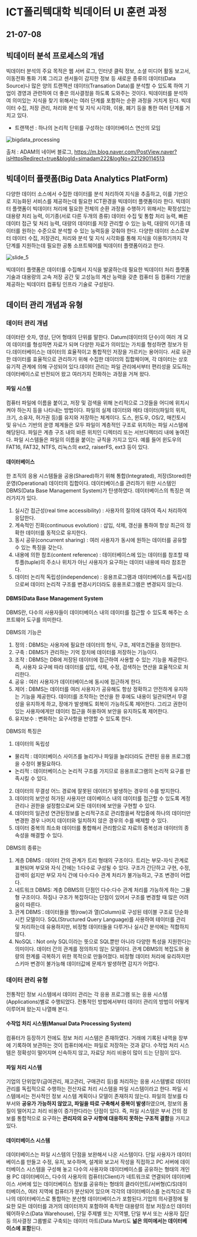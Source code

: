 # ICT폴리텍대학 빅데이터 UI 훈련 과정

## 21-07-08

## 빅데이터 분석 프로세스의 개념

빅데이터 분석의 주요 목적은 웹 서버 로그, 인터넷 클릭 정보, 소셜 미디어 활동 보고서, 이동전화 통화 기록 그리고 센서들이 감지한 정보 등 새로운 종류의 데이터(Data Source)나 많은 양의 트랜잭션 데이터(Transation Data)를 분석할 수 있도록 하여 기업이 경영과 관련하여 더 좋은 의사결정을 하도록 도와주는 것이다. 빅데이터를 분석하여 의미있는  지식을 찾기 위해서는 여러 단계를 포함하는 순환 과정을 거치게 된다. 빅데이터 수집, 저장 관리, 처리와 분석 및 지식 시각화, 이용, 폐기 등을 통한 여러 단계를 거치고 있다.
+ 트랜잭션 : 하나의 논리적 단위를 구성하는 데이터베이스 연산의 모임


![bigdata_processing](https://user-images.githubusercontent.com/76871728/124844348-00d33c80-dfcf-11eb-8284-c675bb80c04c.jpg)

출처 : ADAM의 네이버 블로그, https://m.blog.naver.com/PostView.naver?isHttpsRedirect=true&blogId=simadam222&logNo=221290114513

## 빅데이터 플랫폼(Big Data Analytics PlatForm)

다양한 데이터 소스에서 수집한 데이터를 분석 처리하여 지식을 추출하고, 이를 기반으로 지능화된 서비스를 제공하는데 필요한 ICT환경을 빅데이터 플랫폼이라 한다. 빅데이터 플랫폼이 빅데이터 처리에 필요한 전체의 순환 과정을 수행하기 위해서는 확정성있는 대용량 처리 능력, 이기종(서로 다른 두개의 종류) 데이터 수집 및 통합 처리 능력, 빠른 데이터 접근 및 처리 능력, 대량의 데이터를 저장 관리할 수 있는 능력, 대량의 이기종 데이터를 원하는 수준으로 분석할 수 있는 능력등을 갖춰야 한다. 다양한 데이터 소스로부터 데이터 수집, 저장관리, 처리와 분석 및 지식 시각화를 통해 지식을 이용하기까지 각 단계를 지원하는데 필요한 공통 소프트웨어를 빅데이터 플랫폼이라고 한다.

![slide_5](https://user-images.githubusercontent.com/76871728/124844984-af2bb180-dfd0-11eb-85a9-aa805eb361ae.jpg)

빅데이터 플랫폼은 데이터를 수집해서 지식을 발굴하는데 필요한 빅데이터 처리 플랫폼 기술과 대용량의 고속 저장 공간 및 고성능의 계산 능력을 갖춘 컴퓨터 등 컴퓨터 기반을 제공하는 빅데이터 컴퓨팅 인프라 기술로 구성된다.

## 데이터 관리 개념과 유형

### 데이터 관리 개념

데이터란 숫자, 영상, 단어 형태의 단위를 말한다. Datum(데이터의 단수)이 여러 개 모여 데이터를 형성하면 자료가 되며 다양한 자료가 의미있는 가치를 형성하면 정보가 된다.데이터베이스는 데이터의 효율적이고 통합적인 저장을 가르키는 용어이다. 서로 유관한 데이터를 효율적으로 관리하기 위해 수집한 데이터의 집합체이며, 각 데이터는 상호 유기적 관계에 의해 구성되어 있다.데이터 관리는 파일 관리에서부터 편리성을 모도하는 데이터베이스로 반전되어 왔고 여러가지 진화하는 과정을 거쳐 왔다.

#### 파일 시스템

컴퓨터 파일에 이름을 붙이고, 저장 및 검색을 위해 논리적으로 그것들을 어디에 위치시켜야 하는지 등을 나타내는 방법이다. 파일의 실제 데이터와 메타 데이터(파일의 위치, 크기, 소유자, 허가권 등)를 유지와 저장하는 체계이다. 도스, 윈도우, OS/2, 매킨토시 및 유닉스 기반의 운영 체계들은 모두 파일이 계층적인 구조로 위치하는 파일 시스템에 해당된다. 파일은 계층 구조 내의 바른 위치인 디렉터리 또는 서브디렉터리 내에 놓여진다. 파일 시스템들은 파일의 이름을 붙이는 규칙을 가지고 있다. 예를 들어 윈도우의 FAT16, FAT32, NTFS, 리눅스의 ext2, raiserFS, ext3 등이 있다.

#### 데이터베이스

한 조직의 응용 시스템들을 공용(Shared)하기 위해 통합(Integrated), 저장(Stored)한 운영(Operational) 데이터의 집합이다. 데이터베이스를 관리하기 위한 시스템인 DBMS(Data Base Management System)가 탄생하였다. 데이터베이스의 특징은 여러가지가 있다.

1. 실시간 접근성(real time accessibility) : 사용자의 질의에 대하여 즉시 처리하여 응답한다.
2. 계속적인 진화(continuous evolution) : 삽입, 삭제, 갱신을 통하여 항상 최근의 정확한 데이터를 동적으로 유지한다.
3. 동시 공유(concurrent sharing) : 여러 사용자가 동시에 원하는 데이터를 공유할 수 있는 특징을 갖는다.
4. 내용에 의한 참조(content reference) : 데이터베이스에 있는 데이터를 참조할 때 투플(tuple)의 주소나 위치가 아닌 사용자가 요구하는 데이터 내용에 따라 참조한다.
5. 데이터 논리적 독립성(independence) : 응용프로그램과 데이터베이스를 독립시킴으로써 데이터 논리적 구조를 변경시키더라도 응용프로그램은 변경되지 않는다.

#### DBMS(Data Base Management System

DBMS란, 다수의 사용자들이 데이터베이스 내의 데이터를 접근할 수 있도록 해주는 소프트웨어 도구를 의미한다. 

DBMS의 기능은
1. 정의 : DBMS는 사용자에 필요한 데이터의 형식, 구조, 제약조건들을 정의한다.
2. 구축 : DBMS가 관리하는 기억 장치에 데이터를 저장하는 기능이다.
3. 조작 : DBMS는 DB에 저장된 데이터에 접근하여 사용할 수 있는 기능을 제공한다. 즉, 사용자 요구에 따라 데이터를 삽입, 삭제, 수정, 검색하는 연산을 효율적으로 처리한다.
4. 공유 : 여러 사용자가 데이터베이스에 동시에 접근하게 한다.
5. 제어 : DBMS는 데이터를 여러 사용자가 공유해도 항상 정확하고 안전하게 유지하는 기능을 제공한다. 데이터를 조작하는 연산을 한 후에도 내용이 일관되면서 무결성을 유지하게 하고, 장애가 발생해도 회복이 가능하도록 제어한다. 그리고 권한이 있는 사용자에게만 데이터 접근을 허용하여 보안을 유지하도록 제어한다.
6. 유지보수 : 변화하는 요구사항을 반영할 수 있도록 한다.

DBMS의 특징은
1. 데이터의 독립성
 + 물리적 : 데이터베이스 사이즈를 늘리거나 파일을 늘리더라도 관련된 응용 프로그램을 수정이 불필요하다.
 + 논리적 : 데이터베이스는 논리적 구조를 가지므로 응용프로그램의 논리적 요구를 만족시킬 수 있다.
2.  데이터의 무결성
어느 경로에 잘못된 데이터가 발생하는 경우의 수를 방지한다.
3. 데이터의 보안성
허가된 사용자만 데이베이스 내의 데이터를 접근할 수 있도록 계정관리나 권한을 설정함으로써 모든 데이터에 보안을 구현할 수 있다.
4. 데이터의 일관성
연관된정보를 논리적구조로 관리함을써 작업중에 하나의 데이터만 변경한 경우 나머지 데이터와 일치하지 않은 경우의 수를 배제할 수 있다.
5. 데이터 중복의 최소화 
데이터를 통합해서 관리함으로 자료의 중복성과 데이터의 종속성을 해결할 수 있다.

DBMS의 종류는
1. 계층 DBMS : 데이터 간의 관계가 트리 형태의 구조이다. 트리는 부모-자식 관계로 표현되며 부모와 자식 간에는 1:다수로 구성될 수 있다. 구조가 간단하고 구현, 수정, 검색이 쉽지만 부모 자식 간에 다수:다수 관계 처리가 불가능하고, 구조 변경이 어렵다.
2. 네트워크 DBMS: 계층 DBMS의 단점인 다수:다수 관계 처리를 가능하게 하는 그물 형 구조이다. 하짐나 구조가 복잡하다는 단점이 있어서 구조를 변경할 때 많은 어려움이 따른다.
3. 관계 DBMS : 데이터들을 행(row)과 열(Column)로 구성된 테이블 구조로 단순화 시킨 모델이다. SQL(Structured Query Language)를 사용하여 테이터를 관리 및 처리하는데 유용하지만, 비정형 데이터들을 다루거나 실시간 분석에는 적합하지 않다.
4. NoSQL : Not only SQL이라는 뜻으로 SQL뿐만 아니라 다양한 특성을 지원한다는 의미이다. 데이터 간의 관계를 정의하지 않는 모델이다. 관계 DBMS의 복잡도와 용량의 한계를 극복하기 위한 목적으로 만들어졌다. 비정형 데이터 처리에 유리하지만 스키마 변경이 불가능해 데이터값에 문제가 발생하면 감지가 어렵다.

### 데이터 관리 유형

전통적인 정보 시스템에서 데이터 관리는 각 응용 프로그램 또는 응용 시스템(Applications)별로 수행되었다. 전통적인 방법에서부터 데이터 관리의 방법이 어떻게 이루어져 왔는지 나열해 본다.

#### 수작업 처리 시스템(Manual Data Processing System)

컴퓨터가 등장하기 전에도 정보 처리 시스템은 존재하였다. 거래에 기록된 내역을 장부에 기록하여 보관하는 것이 컴퓨터에서는 파일로 저장하는 것과 같다. 수작업 처리 시스템은 정확성이 떨어지며 신속하지 않고, 자료당 처리 비용이 많이 드는 단점이 있다.

#### 파일 처리 시스템

기업의 단위업무(급여관리, 재고관리, 구매관리 등)를 처리하는 응용 시스템별로 데이터 관리를 독립적으로 수행하는 전산자료 처리 시스템을 파일 시스템이라고 한다. 파일 시스템에서는 전사적인 정보 시스템 계획이나 모델이 존재하지 않는다. 파일의 정보를 타부서와 **공유가 가능하지 않았고, 파일을 따로 구축해서 중복이 발생**하였으며, 정보의 품질이 떨어지고 처리 비용이 증가한다라는 단점이 있다. 즉, 파일 시스템은 부서 간의 정보를 통합적으로 요구하는 **관리자의 요구 사항에 대응하지 못하는 구조적 결함**을 가지고 있다.

#### 데이터베이스 시스템

데이터베이스는 파일 시스템의 단점을 보완해서 나온 시스템이다. 단일 사용자가 데이터베이스를 만들고 수정, 유지, 보수하며, 설계와 보고서 작성을 직접하고 PC 서버에 데이터베이스 시스템을 구성해 놓고 다수의 사용자와 데이터베이스를 공유하는 형태의 개인용 PC 데이터베이스, 다수의 사용자의 컴퓨터(Client)가 네트워크로 연결되어 데이터베이스 서버에 있는 데이터베이스 정보를 공유하는 형태의 클라이언트/서버형(C/S)데이터베이스, 여러 지역에 컴퓨터가 분산되어 있으며 각각의 데이터베이스를 논리적으로 하나의 데이터베이스로 통합하는 분산형 데이터베이스가 포함된다.기업의 의사결정에 필요한 모든 데이터를 과거의 데이터까지 포함하여 축적한 대용량의 정보 저장소인 데이터웨어하우스(Data Warehouse), 단일 주제별 또는 지역별, 단일 부서 또는 사용자 집단 등 의사결정 그룹별로 구축되는 데이터 마트(Data Mart)도 **넒은 의미에서는 데이터베이스에 포함**된다.
